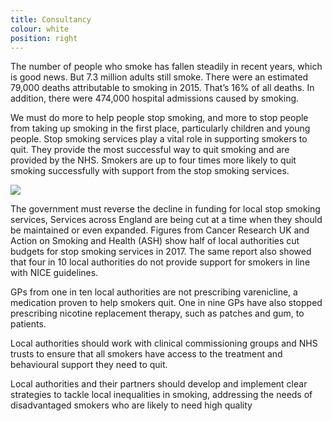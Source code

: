 ```yaml
---
title: Consultancy
colour: white
position: right
---
```


The number of people who smoke has fallen steadily in recent years, which is good news. But 7.3 million adults still smoke. There were an estimated 79,000 deaths attributable to smoking in 2015. That’s 16% of all deaths. In addition, there were 474,000 hospital admissions caused by smoking.

We must do more to help people stop smoking, and more to stop people from taking up smoking in the first place, particularly children and young people. Stop smoking services play a vital role in supporting smokers to quit. They provide the most successful way to quit smoking and are provided by the NHS. Smokers are up to four times more likely to quit smoking successfully with support from the stop smoking services.

<img src="http://placekitten.com/600/300" >
<br/>

The government must reverse the decline in funding for local stop smoking services, Services across England are being cut at a time when they should be maintained or even expanded. Figures from Cancer Research UK and Action on Smoking and Health (ASH) show half of local authorities cut budgets for stop smoking services in 2017. The same report also showed that four in 10 local authorities do not provide support for smokers in line with NICE guidelines.

GPs from one in ten local authorities are not prescribing varenicline, a medication proven to help smokers quit. One in nine GPs have also stopped prescribing nicotine replacement therapy, such as patches and gum, to patients.

Local authorities should work with clinical commissioning groups and NHS trusts to ensure that all smokers have access to the treatment and behavioural support they need to quit.

Local authorities and their partners should develop and implement clear strategies
to tackle local inequalities in smoking, addressing the needs of disadvantaged smokers who are likely to need high quality
